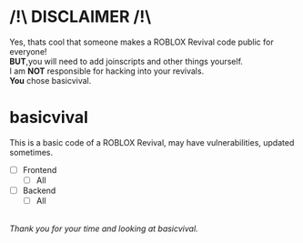# /!\ DISCLAIMER /!\
Yes, thats cool that someone makes a ROBLOX Revival code public for everyone!<br>
<strong>BUT</strong>,you will need to add joinscripts and other things yourself.<br>
I am <strong>NOT</strong> responsible for hacking into your revivals.<br>
<strong>You</strong> chose basicvival.<br>

# basicvival
This is a basic code of a ROBLOX Revival, may have vulnerabilities, updated sometimes.<br>
- [ ] Frontend
    - [ ] All
- [ ] Backend
    - [ ] All

<br>
<i>Thank you for your time and looking at basicvival.</i>
